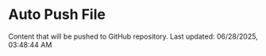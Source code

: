 # Auto Push File

Content that will be pushed to GitHub repository.
Last updated: 06/28/2025, 03:48:44 AM